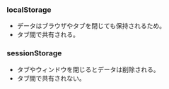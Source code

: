 ### localStorage

- データはブラウザやタブを閉じても保持されるため。
- タブ間で共有される。

### sessionStorage

- タブやウィンドウを閉じるとデータは削除される。
- タブ間で共有されない。
